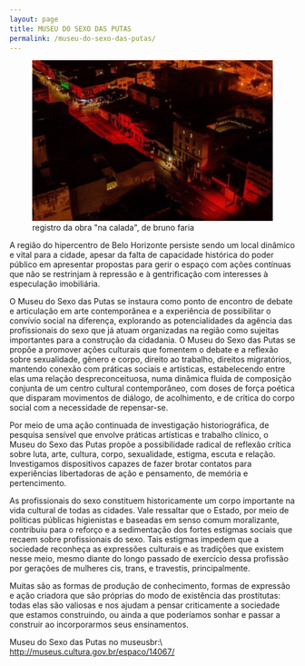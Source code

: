 ```yaml
---
layout: page
title: MUSEU DO SEXO DAS PUTAS
permalink: /museu-do-sexo-das-putas/
---
```


<figure>
<img src="/assets/images/museu-do-sexo-das-putas.jpg">
<figcaption>registro da obra "na calada", de bruno faria</figcaption>
</figure>
A região do hipercentro de Belo Horizonte persiste sendo um local dinâmico e
vital para a cidade, apesar da falta de capacidade histórica do poder público
em apresentar propostas  para gerir o espaço com ações contínuas que não se
restrinjam à repressão e à gentrificação com interesses à especulação
imobiliária.

O Museu do Sexo das Putas se instaura como ponto de encontro de debate e
articulação em arte contemporânea e a experiência de possibilitar o convívio
social na diferença, explorando as potencialidades da agência das profissionais
do sexo que já atuam organizadas na região como sujeitas importantes para a
construção da cidadania.  O Museu do Sexo das Putas se propõe a promover ações
culturais que fomentem o debate e a reflexão sobre sexualidade, gênero e corpo,
direito ao trabalho, direitos migratórios, mantendo conexão com práticas
sociais e artísticas, estabelecendo entre elas uma relação despreconceituosa,
numa dinâmica fluida de composição conjunta de um centro cultural
contemporâneo, com doses de força poética que disparam movimentos de diálogo,
de acolhimento, e de crítica do corpo social com a necessidade de repensar-se.

Por meio de uma ação continuada de investigação historiográfica, de pesquisa
sensível que envolve práticas artísticas e trabalho clínico, o Museu do Sexo
das Putas propõe a possibilidade radical de reflexão crítica sobre luta, arte,
cultura, corpo, sexualidade, estigma, escuta e relação. Investigamos
dispositivos capazes de fazer brotar contatos para experiências libertadoras de
ação e pensamento, de memória e pertencimento.

As profissionais do sexo constituem historicamente um corpo importante na vida
cultural de todas as cidades. Vale ressaltar que o Estado, por meio de
políticas públicas higienistas e baseadas em senso comum moralizante,
contribuiu para o reforço e a sedimentação dos fortes estigmas sociais que
recaem sobre profissionais do sexo. Tais estigmas impedem que a sociedade
reconheça as expressões culturais e as tradições que existem nesse meio, mesmo
diante do longo passado de exercício dessa profissão por gerações de mulheres
cis, trans, e travestis, principalmente.

Muitas são as formas de produção de conhecimento, formas de expressão e ação
criadora que são próprias do modo de existência das prostitutas: todas elas são
valiosas e nos ajudam a pensar criticamente a sociedade que estamos
construindo, ou ainda a que poderíamos sonhar e passar a construir ao
incorporarmos seus ensinamentos.

Museu do Sexo das Putas no museusbr:\\
<http://museus.cultura.gov.br/espaco/14067/>
